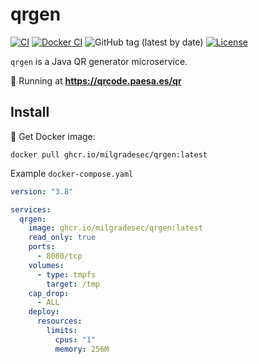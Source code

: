# qrgen

[![CI](https://github.com/milgradesec/qrgen/actions/workflows/java-ci.yml/badge.svg)](https://github.com/milgradesec/qrgen/actions/workflows/java-ci.yml)
[![Docker CI](https://github.com/milgradesec/qrgen/actions/workflows/docker-ci.yml/badge.svg)](https://github.com/milgradesec/qrgen/actions/workflows/docker-ci.yml)
![GitHub tag (latest by date)](https://img.shields.io/github/v/tag/milgradesec/qrgen)
[![License](https://img.shields.io/badge/License-Apache%202.0-blue.svg)](https://github.com/milgradesec/qrgen/blob/master/LICENSE)

`qrgen` is a Java QR generator microservice.

🚀 Running at **<https://qrcode.paesa.es/qr>**

## Install

🐳 Get Docker image:

```shell
docker pull ghcr.io/milgradesec/qrgen:latest
```

Example `docker-compose.yaml`

```yaml
version: "3.8"

services:
  qrgen:
    image: ghcr.io/milgradesec/qrgen:latest
    read_only: true
    ports:
      - 8080/tcp
    volumes:
      - type: tmpfs
        target: /tmp
    cap_drop:
      - ALL
    deploy:
      resources:
        limits:
          cpus: "1"
          memory: 256M
```
